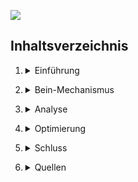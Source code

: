 <nav>

<a href="{base}/index.html"><img src="{base}/img/cover.gif"></img></a>

## Inhaltsverzeichnis

<ol start="1">
    <li><details><summary markdown="span">Einführung</summary>
        <ol>
        <li><a href="{base}/01_Einleitung.md/Einleitung.html">Einleitung</a></li> 
        </ol>
    </details></li>
</ol>

<ol start="2">
    <li><details><summary markdown="span">Bein-Mechanismus</summary>
    <ol>
        <li><a href="{base}/02_Bein_Mechanismus.md/Bein Mechanismus.html">Bein-Mechanismus</a></li> 
    </ol>
    </details></li>
</ol>

<ol start="3">
    <li><details><summary markdown="span">Analyse</summary>
    <ol>
        <li><a href="{base}/03_Analyse_des_Standbeest_Mechanismus.md/Analyse.html">Analyse des Strandbeest-Mechanismus</a></li>
    </ol>
    </details></li>
</ol>

<ol start="4">
    <li><details><summary markdown="span">Optimierung</summary>
    <ol>
        <li><a href="{base}/04_Optimierung_des_Mechanismus.md/Optimierung.html">Optimierung des Mechanismus</a></li>
    </ol>
    </details></li>
</ol>

<ol start="5">
    <li><details><summary markdown="span">Schluss</summary>
    <ol>
        <li><a href="{base}/05_Schluss.md/Schluss.html">Schluss</a></li>
    </ol>
    </details></li>
</ol>

<ol start="6">
    <li><details><summary markdown="span">Quellen</summary>
    <ol>
        <li><a href="{base}/06_Sources.md/Schluss.html">Sources</a></li>
    </ol>
    </details></li>
</ol>

</nav>

